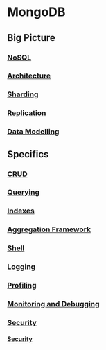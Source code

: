 # MongoDB

## Big Picture

### [NoSQL](NoSQL.md)

### [Architecture](Architecture.md)

### [Sharding](Sharding.md)

### [Replication](Replication.md)

### [Data Modelling](DataModelling.md)

## Specifics

### [CRUD](CRUD.md)

### [Querying](Querying.md)

### [Indexes](Indexes.md)

### [Aggregation Framework](AggregationFramework.md)

### [Shell](Shell.md)

### [Logging](Logging.md)

### [Profiling](Profiling.md)

### [Monitoring and Debugging](MonitoringAndDebugging.md)

### [Security](Security.md)

#### [Security](Security.md)
